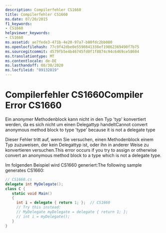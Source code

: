 ```yaml
---
description: Compilerfehler CS1660
title: Compilerfehler CS1660
ms.date: 07/20/2015
f1_keywords:
- CS1660
helpviewer_keywords:
- CS1660
ms.assetid: ae7fede3-471b-4e20-97a7-b80fdc2bb080
ms.openlocfilehash: 77c9f42dbe0e5590841338ef19862369490f7b75
ms.sourcegitcommit: d579fb5e4b46745fd0f1f8874c94c6469ce58604
ms.translationtype: MT
ms.contentlocale: de-DE
ms.lasthandoff: 08/30/2020
ms.locfileid: "89132819"
---
```

# <a name="compiler-error-cs1660"></a><span data-ttu-id="34cda-103">Compilerfehler CS1660</span><span class="sxs-lookup"><span data-stu-id="34cda-103">Compiler Error CS1660</span></span>
<span data-ttu-id="34cda-104">Ein anonymer Methodenblock kann nicht in den Typ 'typ' konvertiert werden, da es sich nicht um einen Delegattyp handelt</span><span class="sxs-lookup"><span data-stu-id="34cda-104">Cannot convert anonymous method block to type 'type' because it is not a delegate type</span></span>  
  
 <span data-ttu-id="34cda-105">Dieser Fehler tritt auf, wenn Sie versuchen, einen Methodenblock einem Typ zuzuweisen, der kein Delegattyp ist, oder ihn in anderer Weise zu konvertieren versuchen.</span><span class="sxs-lookup"><span data-stu-id="34cda-105">This error occurs if you try to assign or otherwise convert an anonymous method block to a type which is not a delegate type.</span></span>  
  
 <span data-ttu-id="34cda-106">Im folgenden Beispiel wird CS1660 generiert:</span><span class="sxs-lookup"><span data-stu-id="34cda-106">The following sample generates CS1660:</span></span>  
  
```csharp  
// CS1660.cs  
delegate int MyDelegate();  
class C {  
   static void Main()  
   {  
     int i = delegate { return 1; };  // CS1660  
     // Try this instead:  
     // MyDelegate myDelegate = delegate { return 1; };  
     // int i = myDelegate();  
   }  
}  
```

